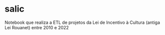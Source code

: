 # salic
Notebook que realiza a ETL de projetos da Lei de Incentivo à Cultura (antiga Lei Rouanet) entre 2010 e 2022
